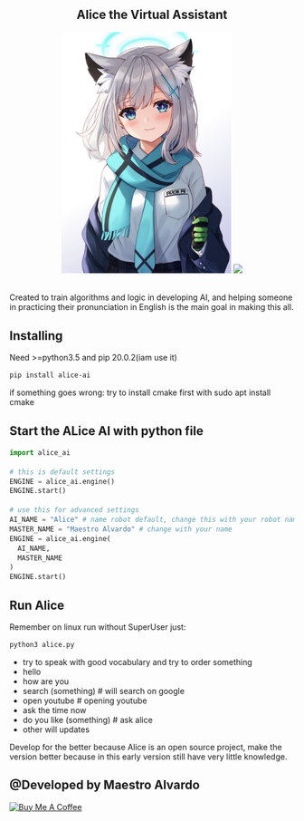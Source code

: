 <div align="center">
  <h2>Alice the Virtual Assistant</h2>
  <img src="https://github.com/maestroal/alice/blob/main/alice.jpg" width="300"/>
  <img src="https://img.shields.io/badge/-PYTHON-0000ff?style=flat-square&logo=Python&logoColor=white"/>

</div><br>

Created to train algorithms and logic in developing AI, and helping someone in practicing their pronunciation in English is the main goal in making this all.

## Installing
Need >=python3.5 and pip 20.0.2(iam use it)
```markdown
pip install alice-ai
```
<p>if something goes wrong: try to install cmake first with sudo apt install cmake</p>

## Start the ALice AI with python file
```python
import alice_ai

# this is default settings
ENGINE = alice_ai.engine()
ENGINE.start()

# use this for advanced settings
AI_NAME = "Alice" # name robot default, change this with your robot names
MASTER_NAME = "Maestro Alvardo" # change with your name
ENGINE = alice_ai.engine(
  AI_NAME,
  MASTER_NAME
)
ENGINE.start()
```
## Run Alice
Remember on linux run without SuperUser just:
```bash
python3 alice.py
```

- try to speak with good vocabulary and try to order something
- hello
- how are you
- search (something) # will search on google
- open youtube # opening youtube
- ask the time now
- do you like (something) # ask alice
- other will updates

<p>Develop for the better because Alice is an open source project, make the version better because in this early version still have very little knowledge.</p>


## @Developed by Maestro Alvardo
<a href="https://www.buymeacoffee.com/maestroal" target="_blank"><img src="https://cdn.buymeacoffee.com/buttons/default-orange.png" alt="Buy Me A Coffee" height="41" width="174"></a>
